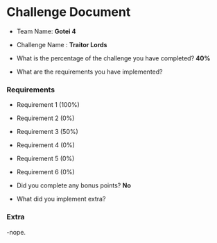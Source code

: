# Challenge Document

- Team Name: **Gotei 4**
- Challenge Name : **Traitor Lords**

- What is the percentage of the challenge you have completed? **40%**

- What are the requirements you have implemented?

### Requirements

- Requirement 1 (100%)
- Requirement 2 (0%)
- Requirement 3 (50%)
- Requirement 4 (0%)
- Requirement 5 (0%)
- Requirement 6 (0%)

- Did you complete any bonus points? **No**

- What did you implement extra?

### Extra

-nope.
